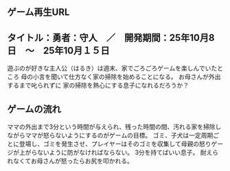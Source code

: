 ゲーム再生URL
--



タイトル：勇者：守人　／　開発期間：25年10月8日　～　25年10月１５日
--
遊ぶのが好きな主人公（はるき）は週末、家でごろごろゲームを楽しんでいたところ 
母の小言を聞いて仕方なく家の掃除を始めることになる。 お母さんが外出するまで叱られずに
家の掃除を熱心にする息子になれるだろうか？

ゲームの流れ 
--
ママの外出まで3分という時間が与えられ、残った時間の間、汚れる家を掃除しながらママが怒らないようにするのがゲームの目標。  ゴミ、子犬は一定周期ごとに登場し、ゴミを発生させ、プレイヤーはそのゴミを収集して母親の怒りゲージが上がらないように防がなければならない。 3分を持てばいい息子。 耐えられなくてお母さんが怒ったらお尻を叩かれる。
